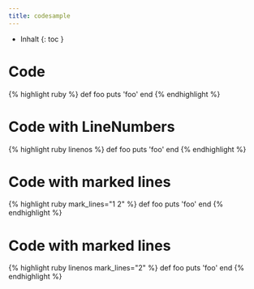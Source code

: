 ```yaml
---
title: codesample
---
```

* Inhalt
{: toc }
# Code
{% highlight ruby %}
def foo
  puts 'foo'
end
{% endhighlight %}
# Code with LineNumbers
{% highlight ruby linenos %}
def foo
  puts 'foo'
end
{% endhighlight %}
# Code with marked lines
{% highlight ruby mark_lines="1 2" %}
def foo
  puts 'foo'
end
{% endhighlight %}
# Code with marked lines
{% highlight ruby linenos mark_lines="2" %}
def foo
  puts 'foo'
end
{% endhighlight %}
